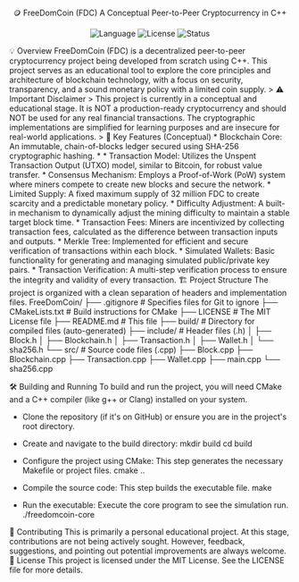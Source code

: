 
<div align="center">
🪙 FreeDomCoin (FDC)
A Conceptual Peer-to-Peer Cryptocurrency in C++
</div>
<p align="center">
<img alt="Language" src="https://img.shields.io/badge/Language-C%2B%2B-00599C?style=for-the-badge&logo=cplusplus">
<img alt="License" src="https://img.shields.io/badge/License-MIT-yellow?style=for-the-badge">
<img alt="Status"
src="https://img.shields.io/badge/Status-Conceptual-orange?style=for-the-badge">
</p>
💡 Overview
FreeDomCoin (FDC) is a decentralized peer-to-peer cryptocurrency project being developed from scratch using C++. This project serves as an educational tool to explore the core principles and architecture of blockchain technology, with a focus on security, transparency, and a sound monetary policy with a limited coin supply.
> ⚠️ Important Disclaimer
> This project is currently in a conceptual and educational stage. It is NOT a production-ready cryptocurrency and should NOT be used for any real financial transactions. The cryptographic implementations are simplified for learning purposes and are insecure for real-world applications.
> 
🚀 Key Features (Conceptual)
 * Blockchain Core: An immutable, chain-of-blocks ledger secured using SHA-256 cryptographic hashing. *
 * Transaction Model: Utilizes the Unspent Transaction Output (UTXO) model, similar to Bitcoin, for robust value transfer.
 * Consensus Mechanism: Employs a Proof-of-Work (PoW) system where miners compete to create new blocks and secure the network.
 * Limited Supply: A fixed maximum supply of 32 million FDC to create scarcity and a predictable monetary policy.
 * Difficulty Adjustment: A built-in mechanism to dynamically adjust the mining difficulty to maintain a stable target block time.
 * Transaction Fees: Miners are incentivized by collecting transaction fees, calculated as the difference between transaction inputs and outputs.
 * Merkle Tree: Implemented for efficient and secure verification of transactions within each block.
 * Simulated Wallets: Basic functionality for generating and managing simulated public/private key pairs.
 * Transaction Verification: A multi-step verification process to ensure the integrity and validity of every transaction.
🏗️ Project Structure
The project is organized with a clean separation of headers and implementation files.
FreeDomCoin/
├── .gitignore          # Specifies files for Git to ignore
├── CMakeLists.txt      # Build instructions for CMake
├── LICENSE             # The MIT License file
├── README.md           # This file
├── build/              # Directory for compiled files (auto-generated)
├── include/            # Header files (.h)
│   ├── Block.h
│   ├── Blockchain.h
│   ├── Transaction.h
│   ├── Wallet.h
│   └── sha256.h
└── src/                # Source code files (.cpp)
    ├── Block.cpp
    ├── Blockchain.cpp
    ├── Transaction.cpp
    ├── Wallet.cpp
    ├── main.cpp
    └── sha256.cpp

🛠️ Building and Running
To build and run the project, you will need CMake and a C++ compiler (like g++ or Clang) installed on your system.
 * Clone the repository (if it's on GitHub) or ensure you are in the project's root directory.
 * Create and navigate to the build directory:
   mkdir build
cd build

 * Configure the project using CMake:
   This step generates the necessary Makefile or project files.
   cmake ..

 * Compile the source code:
   This step builds the executable file.
   make

 * Run the executable:
   Execute the core program to see the simulation run.
   ./freedomcoin-core

🤝 Contributing
This is primarily a personal educational project. At this stage, contributions are not being actively sought. However, feedback, suggestions, and pointing out potential improvements are always welcome.
📄 License
This project is licensed under the MIT License. See the LICENSE file for more details.

